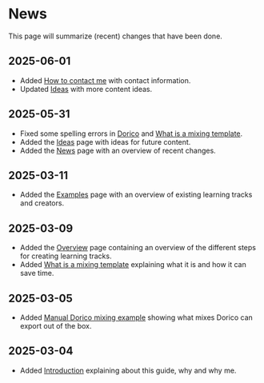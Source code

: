 # News

This page will summarize (recent) changes that have been done.

## 2025-06-01

- Added [How to contact me](./introduction.md#how-to-contact-me) with contact information.
- Updated [Ideas](./ideas.md) with more content ideas.

## 2025-05-31

- Fixed some spelling errors in [Dorico](./mixing/manual-export/dorico.md) and [What is a mixing template](./mixing/templates/what-is-a-mixing-template.md).
- Added the [Ideas](ideas.md) page with ideas for future content.
- Added the [News](./news.md) page with an overview of recent changes.

## 2025-03-11

- Added the [Examples](./examples.md) page with an overview of existing learning tracks and creators.

## 2025-03-09

- Added the [Overview](./overview.md) page containing an overview of the different steps for creating learning tracks.
- Added [What is a mixing template](./mixing/templates/what-is-a-mixing-template.md) explaining what it is and how it can save time.

## 2025-03-05

- Added [Manual Dorico mixing example](./mixing/manual-export/dorico.md) showing what mixes Dorico can export out of the box.

## 2025-03-04

- Added [Introduction](./introduction.md) explaining about this guide, why and why me.

